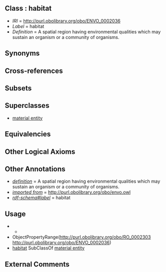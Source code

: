 
## Class : habitat

 * *IRI* = http://purl.obolibrary.org/obo/ENVO_0002036
 * *Label* = habitat
 * *Definition* = A spatial region having environmental qualities which may sustain an organism or a community of organisms.

## Synonyms


## Cross-references


## Subsets


## Superclasses

 * [material entity](../../BFO/40/BFO_0000040.md)

## Equivalencies


## Other Logical Axioms


## Other Annotations

 * *[definition](../../IAO/15/IAO_0000115.md)* = A spatial region having environmental qualities which may sustain an organism or a community of organisms.
 * *[imported from](../../IAO/12/IAO_0000412.md)* = http://purl.obolibrary.org/obo/envo.owl
 * *[rdf-schema#label](../../el/rdf-schema#label.md)* = habitat

## Usage

 * -
 * ObjectPropertyRange(<http://purl.obolibrary.org/obo/RO_0002303> <http://purl.obolibrary.org/obo/ENVO_0002036>)
 * [habitat](../../ENVO/36/ENVO_0002036.md) SubClassOf [material entity](../../BFO/40/BFO_0000040.md)

## External Comments

